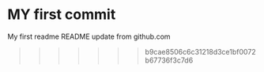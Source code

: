 
MY first commit
=======
My first readme
README update from github.com
>>>>>>> b9cae8506c6c31218d3ce1bf0072b67736f3c7d6
